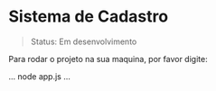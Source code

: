 <h1>Sistema de Cadastro</h1>

> Status: Em desenvolvimento

Para rodar o projeto na sua maquina, por favor digite:

...
node app.js
...
